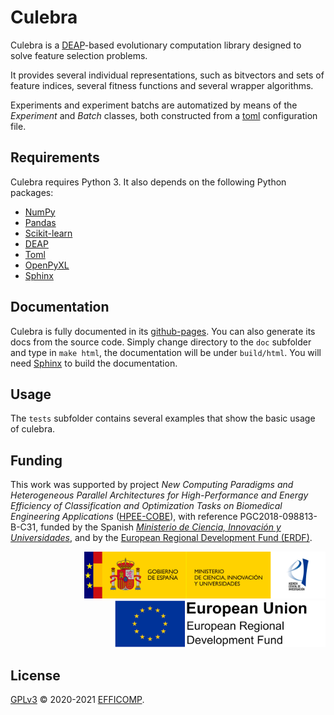 # Culebra

Culebra is a [DEAP](https://deap.readthedocs.io/en/master/)-based evolutionary computation library designed to solve feature selection problems.

It provides several individual representations, such as bitvectors and sets of feature indices, several fitness functions and several wrapper algorithms.

Experiments and experiment batchs are automatized by means of the *Experiment* and *Batch* classes, both constructed from a [toml](https://pypi.org/project/toml/) configuration file.

## Requirements

Culebra requires Python 3. It also depends on the following Python packages:

* [NumPy](https://numpy.org/doc/stable/)
* [Pandas](https://pandas.pydata.org/docs/)
* [Scikit-learn](https://scikit-learn.org/stable/)
* [DEAP](https://deap.readthedocs.io/en/master/)
* [Toml](https://pypi.org/project/toml/)
* [OpenPyXL](https://openpyxl.readthedocs.io/en/stable/)
* [Sphinx](https://www.sphinx-doc.org/en/master/)

## Documentation

Culebra is fully documented in its [github-pages](https://efficomp.github.io/culebra/). You can also generate its docs from the source code. Simply change directory to the `doc` subfolder and type in `make html`, the documentation will be under `build/html`. You will need [Sphinx](https://www.sphinx-doc.org/en/master/) to build the documentation.

## Usage

The `tests` subfolder contains several examples that show the basic usage of culebra.

## Funding

This work was supported by project *New Computing Paradigms and Heterogeneous Parallel Architectures for High-Performance and Energy Efficiency of Classification and Optimization Tasks on Biomedical Engineering Applications* ([HPEE-COBE](https://atcproyectos.ugr.es/efficomp/research/projects/hpee-cobe/)), with reference PGC2018-098813-B-C31, funded by the Spanish [*Ministerio de Ciencia, Innovación y Universidades*](https://www.ciencia.gob.es/), and by the [European Regional Development Fund (ERDF)](https://ec.europa.eu/regional_policy/en/funding/erdf/).

<div style="text-align: right">
  <a href="https://www.ciencia.gob.es/">
    <img src="https://raw.githubusercontent.com/efficomp/culebra/master/doc/source/_static/micinu.png" height="75">
  </a>
  <a href="https://ec.europa.eu/regional_policy/en/funding/erdf/">
    <img src="https://raw.githubusercontent.com/efficomp/culebra/master/doc/source/_static/erdf.png" height="75">
  </a>
</div>


## License

[GPLv3](https://www.gnu.org/licenses/gpl-3.0.md) © 2020-2021 [EFFICOMP](https://atcproyectos.ugr.es/efficomp/).
